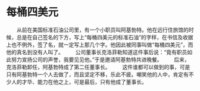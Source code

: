 # 每桶四美元
　　从前在美国标准石油公司里，有一个小职员叫阿基勃特。他在远行住旅馆的时候，总是在自己签名的下方，写上“每桶四美元的标准石油”的字样，在书信及收据上也不例外，签了名，就一定写上那几个字。他因此被同事叫做“每桶四美元”，而他的真名到没有人叫了。 
　　公司董事长克洛菲勒知道这件事后说：“竟有职员如此努力宣扬公司的声誉，我要见见他。”于是邀请阿基勃特共进晚餐。 
　　后来，克洛菲勒卸任，阿基勃特成了第二任董事长。 
　　这件谁都可以做到的事，可是只有阿基勃特一个人去做了，而且坚定不移，乐此不疲。嘲笑他的人中，肯定有不少人的才华、能力在他之上，可是最后，只有他成了董事长。
 